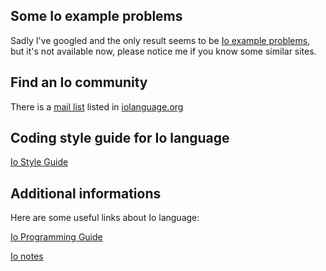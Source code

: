 ## Some Io example problems

Sadly I've googled and the only result seems to be 
[Io example problems](http://www.iolanguage.com/about/samplecode/),
but it's not available now, please notice me if you know some similar sites.

## Find an Io community

There is a [mail list](http://tech.groups.yahoo.com/group/iolanguage/) listed in
[iolanguage.org](http://iolanguage.org/)

## Coding style guide for Io language

[Io Style Guide](http://en.wikibooks.org/wiki/Io_Programming/Io_Style_Guide)

## Additional informations

Here are some useful links about Io language:

[Io Programming Guide](http://iolanguage.org/scm/io/docs/IoGuide.html)

[Io notes](http://iota.flowsnake.org/)
